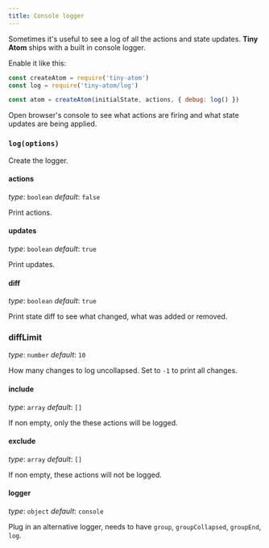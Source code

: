 ```yaml
---
title: Console logger
---
```


Sometimes it's useful to see a log of all the actions and state updates. **Tiny Atom** ships with a built in console logger.

Enable it like this:

```js
const createAtom = require('tiny-atom')
const log = require('tiny-atom/log')

const atom = createAtom(initialState, actions, { debug: log() })
```

Open browser's console to see what actions are firing and what state updates are being applied.

### `log(options)`

Create the logger.

#### actions
*type*: `boolean`
*default*: `false`

Print actions.

#### updates
*type*: `boolean`
*default*: `true`

Print updates.

#### diff
*type*: `boolean`
*default*: `true`

Print state diff to see what changed, what was added or removed.

### diffLimit
*type*: `number`
*default*: `10`

How many changes to log uncollapsed. Set to `-1` to print all changes.

#### include
*type*: `array`
*default*: `[]`

If non empty, only the these actions will be logged.

#### exclude
*type*: `array`
*default*: `[]`

If non empty, these actions will not be logged.

#### logger
*type*: `object`
*default*: `console`

Plug in an alternative logger, needs to have `group`, `groupCollapsed`, `groupEnd`, `log`.

